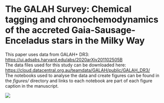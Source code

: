 # The GALAH Survey: Chemical tagging and chronochemodynamics of the accreted Gaia-Sausage-Enceladus stars in the Milky Way

This paper uses data from GALAH+ DR3: https://ui.adsabs.harvard.edu/abs/2020arXiv201102505B  
The data files used for this study can be downloaded here: https://cloud.datacentral.org.au/teamdata/GALAH/public/GALAH_DR3/  
The notebooks used to analyse the data and create figures can be found in the *figures/* directory and links to each notebook are part of each figure caption in the manuscript.  

![](figures/Nissen_selection.png)
